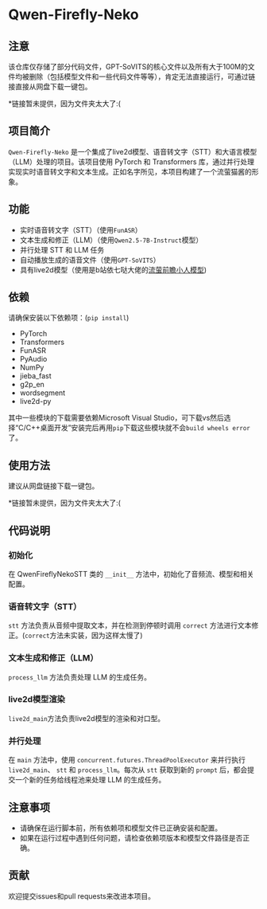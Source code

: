 # Qwen-Firefly-Neko

## 注意

该仓库仅存储了部分代码文件，GPT-SoVITS的核心文件以及所有大于100M的文件均被删除（包括模型文件和一些代码文件等等），肯定无法直接运行，可通过链接直接从网盘下载一键包。

*链接暂未提供，因为文件夹太大了:(


## 项目简介

`Qwen-Firefly-Neko` 是一个集成了live2d模型、语音转文字（STT）和大语言模型（LLM）处理的项目。该项目使用 PyTorch 和 Transformers 库，通过并行处理实现实时语音转文字和文本生成。正如名字所见，本项目构建了一个流萤猫酱的形象。

## 功能

- 实时语音转文字（STT）（使用`FunASR`）
- 文本生成和修正（LLM）（使用`Qwen2.5-7B-Instruct`模型）
- 并行处理 STT 和 LLM 任务
- 自动播放生成的语音文件（使用`GPT-SoVITS`）
- 具有live2d模型（使用是b站依七哒大佬的[流萤前瞻小人模型](https://www.bilibili.com/video/BV1kJ4m1g7fs/?spm_id_from=333.1387.upload.video_card.click&vd_source=76bb9f3f8ae762d5e5de82c84b34f583))

## 依赖

请确保安装以下依赖项：(`pip install`)

- PyTorch
- Transformers
- FunASR
- PyAudio
- NumPy
- jieba_fast
- g2p_en
- wordsegment
- live2d-py

其中一些模块的下载需要依赖Microsoft Visual Studio，可下载vs然后选择“C/C++桌面开发”安装完后再用`pip`下载这些模块就不会`build wheels error`了。

## 使用方法

建议从网盘链接下载一键包。

*链接暂未提供，因为文件夹太大了:(

## 代码说明
### 初始化
在 QwenFireflyNekoSTT 类的 `__init__` 方法中，初始化了音频流、模型和相关配置。

### 语音转文字（STT）
`stt` 方法负责从音频中提取文本，并在检测到停顿时调用 `correct` 方法进行文本修正。(`correct`方法未实装，因为这样太慢了)

### 文本生成和修正（LLM）
`process_llm` 方法负责处理 LLM 的生成任务。

### live2d模型渲染
`live2d_main`方法负责live2d模型的渲染和对口型。

### 并行处理
在 `main` 方法中，使用 `concurrent.futures.ThreadPoolExecutor` 来并行执行`live2d_main`、 `stt` 和 `process_llm`。每次从 `stt` 获取到新的 `prompt` 后，都会提交一个新的任务给线程池来处理 LLM 的生成任务。

## 注意事项
- 请确保在运行脚本前，所有依赖项和模型文件已正确安装和配置。
- 如果在运行过程中遇到任何问题，请检查依赖项版本和模型文件路径是否正确。
## 贡献
欢迎提交issues和pull requests来改进本项目。